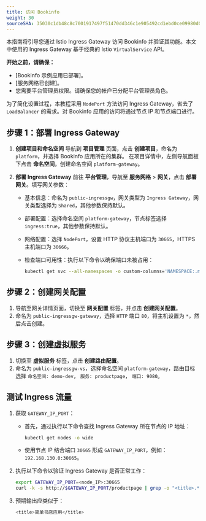 ```yaml
---
title: 访问 Bookinfo
weight: 30
sourceSHA: 35030c1db48c8c7001917497f51470dd346c1e905492cd1ebd0ce09980d04e16
---
```


本指南将引导您通过 Istio Ingress Gateway 访问 Bookinfo 并验证其功能。本文中使用的 Ingress Gateway 基于经典的 Istio `VirtualService` API。

**开始之前，请确保：**

- \[Bookinfo 示例应用已部署]。
- \[服务网格已创建]。
- 您需要平台管理员权限。请确保您的帐户已分配平台管理员角色。

为了简化设置过程，本教程采用 `NodePort` 方法访问 Ingress Gateway，省去了 `LoadBalancer` 的需求。对 Bookinfo 应用的访问将通过节点 IP 和节点端口进行。

## 步骤 1：部署 Ingress Gateway

1. **创建项目和命名空间**
   导航到 **项目管理** 页面，点击 **创建项目**，命名为 `platform`，并选择 Bookinfo 应用所在的集群。
   在项目详情中，左侧导航面板下点击 **命名空间**，创建命名空间 `platform-gateway`。

2. **部署 Ingress Gateway**
   前往 **平台管理**，导航至 **服务网格** > **网关**，点击 **部署网关**。填写网关参数：

   - 基本信息：命名为 `public-ingressgw`，网关类型为 `Ingress Gateway`，网关类型选择为 `Shared`，其他参数保持默认。
   - 部署配置：选择命名空间 `platform-gateway`，节点标签选择 `ingress:true`，其他参数保持默认。
   - 网络配置：选择 `NodePort`，设置 HTTP 协议主机端口为 `30665`，HTTPS 主机端口为 `30666`。
   - 检查端口可用性：执行以下命令以确保端口未被占用：

     ```bash
     kubectl get svc --all-namespaces -o custom-columns='NAMESPACE:.metadata.namespace,NAME:.metadata.name,TYPE:.spec.type,NODEPORT:.spec.ports[*].nodePort' | grep NodePort
     ```

## 步骤 2：创建网关配置

1. 导航至网关详情页面，切换至 **网关配置** 标签，并点击 **创建网关配置**。
2. 命名为 `public-ingressgw-gateway`，选择 `HTTP` 端口 `80`，将主机设置为 `*`，然后点击创建。

## 步骤 3：创建虚拟服务

1. 切换至 **虚拟服务** 标签，点击 **创建路由配置**。
2. 命名为 `public-ingressgw-vs`，选择命名空间 `platform-gateway`，路由目标选择 `命名空间: demo-dev`， `服务: productpage`， `端口: 9080`。

## 测试 Ingress 流量

1. 获取 `GATEWAY_IP_PORT`：
   - 首先，通过执行以下命令查找 Ingress Gateway 所在节点的 IP 地址：

     ```bash
     kubectl get nodes -o wide
     ```

   - 使用节点 IP 结合端口 `30665` 形成 `GATEWAY_IP_PORT`，例如：`192.168.130.0:30665`。

2. 执行以下命令以验证 Ingress Gateway 是否正常工作：

   ```bash
   export GATEWAY_IP_PORT=<node_IP>:30665
   curl -k -s http://$GATEWAY_IP_PORT/productpage | grep -o "<title>.*</title>"
   ```

3. 预期输出应类似于：

   ```bash
   <title>简单书店应用</title>
   ```
